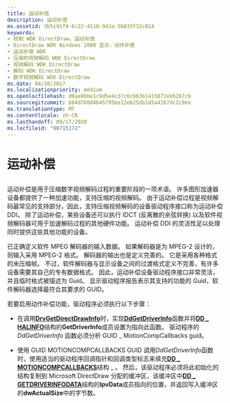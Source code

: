 ```yaml
---
title: 运动补偿
description: 运动补偿
ms.assetid: 3b5c91f9-6c22-4110-943a-5b833f32c014
keywords:
- 绘制 WDK DirectDraw，运动补偿
- DirectDraw WDK Windows 2000 显示，动作补偿
- 运动补偿 WDK
- 压缩的视频解码 WDK DirectDraw
- 视频解码 WDK DirectDraw
- 解码 WDK DirectDraw
- 数字视频解码 WDK DirectDraw
ms.date: 04/20/2017
ms.localizationpriority: medium
ms.openlocfilehash: d0ae8bbe1c9d5e4c37c6c663b1415872eb62b7cb
ms.sourcegitcommit: b84d760d4b45795be12e625db1d5a4167dc2c9ee
ms.translationtype: MT
ms.contentlocale: zh-CN
ms.lasthandoff: 09/17/2020
ms.locfileid: "90715172"
---
```

# <a name="motion-compensation"></a>运动补偿


## <span id="ddk_motion_compensation_gg"></span><span id="DDK_MOTION_COMPENSATION_GG"></span>


运动补偿是用于压缩数字视频解码过程的重要阶段的一项术语。 许多图形加速器设备都提供了一种加速功能，支持压缩的视频解码。 由于运动补偿过程是视频解码最常见的支持部分，因此，支持压缩视频解码的设备驱动程序接口称为运动补偿 DDI。 除了运动补偿，某些设备还可以执行 IDCT (反离散的余弦转换) 以及软件视频解码器可用于加速解码过程的其他硬件功能。 运动补偿 DDI 的灵活性足以处理同时提供这些其他功能的设备。

已正确定义软件 MPEG 解码器的输入数据。 如果解码器是为 MPEG-2 设计的，则输入采用 MPEG-2 格式。 解码器的输出也是定义完善的。 它是采用各种格式的未压缩帧。 不过，软件解码器与显示设备之间的过渡格式定义不完善，有许多设备需要其自己的专有数据格式。 因此，运动补偿设备驱动程序接口非常灵活，并且临时格式被描述为 Guid。 显示驱动程序报告表示其支持的功能的 Guid，软件解码器选择最符合其要求的 GUID。

若要启用动作补偿功能，驱动程序必须执行以下步骤：

-   在调用[**DrvGetDirectDrawInfo**](/windows/win32/api/winddi/nf-winddi-drvgetdirectdrawinfo)时，实现[**DdGetDriverInfo**](/windows/win32/api/ddrawint/nc-ddrawint-pdd_getdriverinfo)函数并将[**DD \_ HALINFO**](/windows/win32/api/ddrawint/ns-ddrawint-_dd_halinfo)结构的**GetDriverInfo**成员设置为指向此函数。 驱动程序的 *DdGetDriverInfo* 函数必须分析 GUID \_ MotionCompCallbacks guid。

-   使用 GUID MOTIONCOMPCALLBACKS GUID 调用*DdGetDriverInfo*函数时，使用适当的驱动程序回调指针和回调类型标志来填充[**DD \_ MOTIONCOMPCALLBACKS**](/windows/win32/api/ddrawint/ns-ddrawint-dd_motioncompcallbacks)结构 \_ 。 然后，该驱动程序必须将此初始化的结构复制到 Microsoft DirectDraw 分配的缓冲区，该缓冲区中[**DD \_ GETDRIVERINFODATA**](/windows/win32/api/ddrawint/ns-ddrawint-_dd_getdriverinfodata)结构的**lpvData**成员指向的位置，并返回写入缓冲区的**dwActualSize**中的字节数。

 

